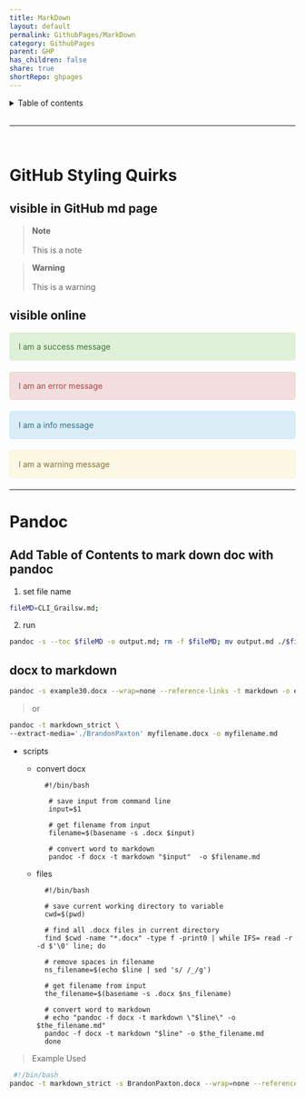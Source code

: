 ```yaml
---  
title: MarkDown  
layout: default  
permalink: GithubPages/MarkDown  
category: GithubPages  
parent: GHP  
has_children: false  
share: true    
shortRepo: ghpages      
---  
```

  
    
<details markdown="block">    
<summary>    
Table of contents    
</summary>    
{: .text-delta }    
1. TOC    
{:toc}    
</details>    
    
<br/>    
    
***    
    
<br/>    
  
# GitHub Styling Quirks  
  
## visible in GitHub md page  
  
> **Note**<br>  
> This is a note  
  
> **Warning**<br>  
> This is a warning  
  
## visible online  
  
<div style="padding: 15px; border: 1px solid transparent; border-color: transparent; margin-bottom: 20px; border-radius: 4px; color: #3c763d; background-color: #dff0d8; border-color: #d6e9c6;">  
I am a success message  
</div>  
  
<div style="padding: 15px; border: 1px solid transparent; border-color: transparent; margin-bottom: 20px; border-radius: 4px; color: #a94442; background-color: #f2dede; border-color: #ebccd1;">  
I am an error message  
</div>  
  
<div style="padding: 15px; border: 1px solid transparent; border-color: transparent; margin-bottom: 20px; border-radius: 4px; color: #31708f; background-color: #d9edf7; border-color: #bce8f1;">  
I am a info message  
</div>  
  
<div style="padding: 15px; border: 1px solid transparent; border-color: transparent; margin-bottom: 20px; border-radius: 4px; color: #8a6d3b;; background-color: #fcf8e3; border-color: #faebcc;">  
I am a warning message  
</div>  
  
---  
  
# Pandoc  
  
## Add Table of Contents to mark down doc with pandoc  
  
1) set file name  
  
```bash    
fileMD=CLI_Grailsw.md;    
```    
  
2) run  
  
```bash    
pandoc -s --toc $fileMD -o output.md; rm -f $fileMD; mv output.md ./$fileMD;    
```    
  
## docx to markdown  
  
```bash    
pandoc -s example30.docx --wrap=none --reference-links -t markdown -o example35.md    
```    
  
> or  
  
  ```bash    
  pandoc -t markdown_strict \    
  --extract-media='./BrandonPaxton' myfilename.docx -o myfilename.md    
  ```    
  
- scripts  
    - convert docx  
      ```    
        #!/bin/bash    
      
         # save input from command line    
         input=$1    
      
         # get filename from input    
         filename=$(basename -s .docx $input)    
      
         # convert word to markdown    
         pandoc -f docx -t markdown "$input"  -o $filename.md    
       ```    
  
    - files  
      ```    
        #!/bin/bash    
     
        # save current working directory to variable    
        cwd=$(pwd)    
     
        # find all .docx files in current directory    
        find $cwd -name "*.docx" -type f -print0 | while IFS= read -r -d $'\0' line; do    
     
        # remove spaces in filename    
        ns_filename=$(echo $line | sed 's/ /_/g')    
     
        # get filename from input    
        the_filename=$(basename -s .docx $ns_filename)    
     
        # convert word to markdown    
        # echo "pandoc -f docx -t markdown \"$line\" -o $the_filename.md"    
        pandoc -f docx -t markdown "$line" -o $the_filename.md    
        done    
      ```  
  
> Example Used  
  
```bash  
 #!/bin/bash  
pandoc -t markdown_strict -s BrandonPaxton.docx --wrap=none --reference-links -t markdown -o BPResume.md;  
```  

